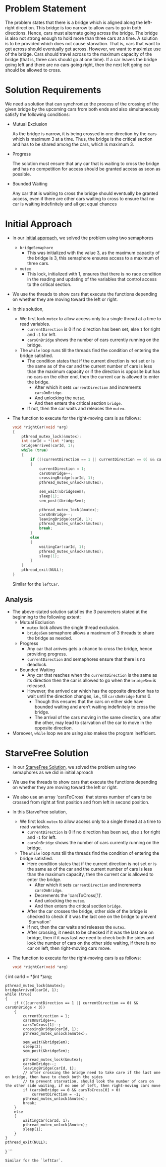 # Problem Statement
The problem states that there is a bridge which is aligned along the left-right direction. This bridge is too narrow to allow cars to go in both directions. Hence, cars must alternate going across the bridge. The bridge is also not strong enough to hold more than three cars at a time. A solution is to be provided which does not cause starvation. That is, cars that want to get across should eventually get across. However, we want to maximize use of the bridge. Cars should travel across to the maximum capacity of the bridge (that is, three cars should go at one time). If a car leaves the bridge going left and there are no cars  going right, then the next left going car should be allowed to cross. 


# Solution Requirements

We need a solution that can synchronize the process of the crossing of the given bridge by the upcoming cars from both ends and also simultaneously satisfy the following conditions:

- Mutual Exclusion
    
    As the bridge is narrow, it is being crossed in one direction by the cars which is maximum 3 at a time. Thus, the bridge is the critical section and has to be shared among the cars, which is maximum 3.
    
- Progress
    
    The solution must ensure that any car that is waiting to cross the bridge and has no competition for access should be granted access as soon as possible.
    
- Bounded Waiting
    
    Any car that is waiting to cross the bridge should eventually be granted access, even if there are other cars waiting to cross to ensure that no car is waiting indefinitely and all get equal chances


# Initial Approach

- In our [initial approach](https://github.com/bbahd30/Process-Synchronization-Solutions/blob/master/BridgeCrossingProblem/bridgeCrossingSol.cpp), we solved the problem using two semaphores
    - `bridgeSemaphore`
        - This was initialized with the value 3, as the maximum capacity of the bridge is 3, this semaphore ensures access to a maximum of three cars.
    - `mutex`
        - This lock, initialized with 1, ensures that there is no race condition in the reading and updating of the variables that control access to the critical section.
- We use the threads to show cars that execute the functions depending on whether they are moving toward the left or right.
- In this solution,
    - We first lock `mutex` to allow access only to a single thread at a time to read variables.
        - `currentDirection` is 0 if no direction has been set, else `1` for right and `-1` for left.
        - `carsOnBridge` shows the number of cars currently running on the bridge.
    - The `while` loop runs till the threads find the condition of entering the bridge satisfied.
        - The condition states that if the current direction is not set or is the same as of the car and the current number of cars is less than the maximum capacity or if the direction is opposite but has no cars on the other end, then the current car is allowed to enter the bridge.
            - After which it sets `currentDirection` and increments `carsOnBridge`.
            - And unlocking the `mutex`.
            - And then enters the critical section `bridge`.
        - If not, then the car waits and releases the `mutex`.
- The function to execute for the right-moving cars is as follows:
    
    ```cpp
    void *rightCar(void *arg)
    {
        pthread_mutex_lock(&mutex);
        int carId = *(int *)arg;
        bridgeArrived(carId, 1);
        while (true)
        {
            if (((currentDirection == 1 || currentDirection == 0) && carsOnBridge < 3) || ((currentDirection == -1) && carsOnBridge == 0))
            {
                currentDirection = 1;
                carsOnBridge++;
                crossingBridge(carId, 1);
                pthread_mutex_unlock(&mutex);
    
                sem_wait(&bridgeSem);
                sleep(1);
                sem_post(&bridgeSem);
    
                pthread_mutex_lock(&mutex);
                carsOnBridge--;
                leavingBridge(carId, 1);
                pthread_mutex_unlock(&mutex);
                break;
            }
            else
            {
                waitingCar(carId, 1);
                pthread_mutex_unlock(&mutex);
                sleep(1);
            }
        }
        pthread_exit(NULL);
    }
    ```
    
    Similar for the `leftCar`.
    

## Analysis

- The above-stated solution satisfies the 3 parameters stated at the beginning to the following extent:
    - Mutual Exclusion
        - `mutex` lock allows the single thread exclusion.
        - `bridgeSem` semaphore allows a maximum of 3 threads to share the bridge as needed.
    - Progress
        - Any car that arrives gets a chance to cross the bridge, hence providing progress.
        - `currentDirection` and semaphores ensure that there is no deadlock.
    - Bounded Waiting
        - Any car that reaches when the `currentDirection` is the same as its direction then the car is allowed to go when the `bridgeSem` is released.
        - However, the arrived car which has the opposite direction has to wait until the direction changes, i.e., till `carsOnBridge` turns 0.
            - Though this ensures that the cars on either side have bounded waiting and aren’t waiting indefinitely to cross the bridge.
            - The arrival of the cars moving in the same direction, one after the other, may lead to starvation of the car to move in the opposite direction.
- Moreover, `while` loop we are using also makes the program inefficient.


# StarveFree Solution

- In our [StarveFree Solution](https://github.com/bbahd30/Process-Synchronization-Solutions/blob/master/BridgeCrossingProblem/starveFreeBridgeSoln.cpp), we solved the problem using two semaphores as we did in initial aproach
- We use the threads to show cars that execute the functions depending on whether they are moving toward the left or right.
- We also use an array 'carsToCross' that stores number of cars to be crossed from right at first position and from left in second position.
- In this StarveFree solution,
    - We first lock `mutex` to allow access only to a single thread at a time to read variables.
        - `currentDirection` is 0 if no direction has been set, else `1` for right and `-1` for left.
        - `carsOnBridge` shows the number of cars currently running on the bridge.
    - The `while` loop runs till the threads find the condition of entering the bridge satisfied.
        - Here condition states that if the current direction is not set or is the same as of the car and the current number of cars is less than the maximum capacity, then the current car is allowed to enter the bridge.
            - After which it sets `currentDirection` and increments `carsOnBridge`.
            - Decrements the 'carsToCross[1]'.
            - And unlocking the `mutex`.
            - And then enters the critical section `bridge`.
        - After the car crosses the bridge, other side of the bridge is checked to check if it was the last one on the bridge to prevent 'Starvation' 
        - If not, then the car waits and releases the `mutex`.
        - After crossing, it needs to be checked if it was the last one on bridge, then if it was last we need to check both the sides and look the number of cars on the other side waiting, if there is no car on left, then right-moving cars move.
- The function to execute for the right-moving cars is as follows:
    
    ```cpp
    void *rightCar(void *arg)
{
    int carId = *(int *)arg;

    pthread_mutex_lock(&mutex);
    bridgeArrived(carId, 1);
    while (true)
    {
        if (((currentDirection == 1 || currentDirection == 0) && carsOnBridge < 3))
        {
            currentDirection = 1;
            carsOnBridge++;
            carsToCross[1]--;
            crossingBridge(carId, 1);
            pthread_mutex_unlock(&mutex);

            sem_wait(&bridgeSem);
            sleep(2);
            sem_post(&bridgeSem);

            pthread_mutex_lock(&mutex);
            carsOnBridge--;
            leavingBridge(carId, 1);
            // after crossing the bridge need to take care if the last one on bridge, then have to check both the sides
            // to prevent starvation, should look the number of cars on the other side waiting, if no one of left, then right-moving cars move
            if (carsOnBridge == 0 && carsToCross[0] > 0)
                currentDirection = -1;
            pthread_mutex_unlock(&mutex);
            break;
        }
        else
        {
            waitingCar(carId, 1);
            pthread_mutex_unlock(&mutex);
            sleep(1);
        }
    }
    pthread_exit(NULL);
}
    ```
    
    Similar for the `leftCar`.
    
